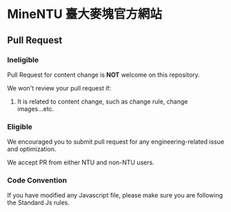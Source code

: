 # MineNTU 臺大麥塊官方網站

## Pull Request
### Ineligible
Pull Request for content change is **NOT** welcome on this repository.

We won't review your pull request if:
1. It is related to content change, such as change rule, change images...etc.

### Eligible
We encouraged you to submit pull request for any engineering-related issue and optimization.

We accept PR from either NTU and non-NTU users.

### Code Convention
If you have modified any Javascript file, please make sure you are following the Standard Js rules.
